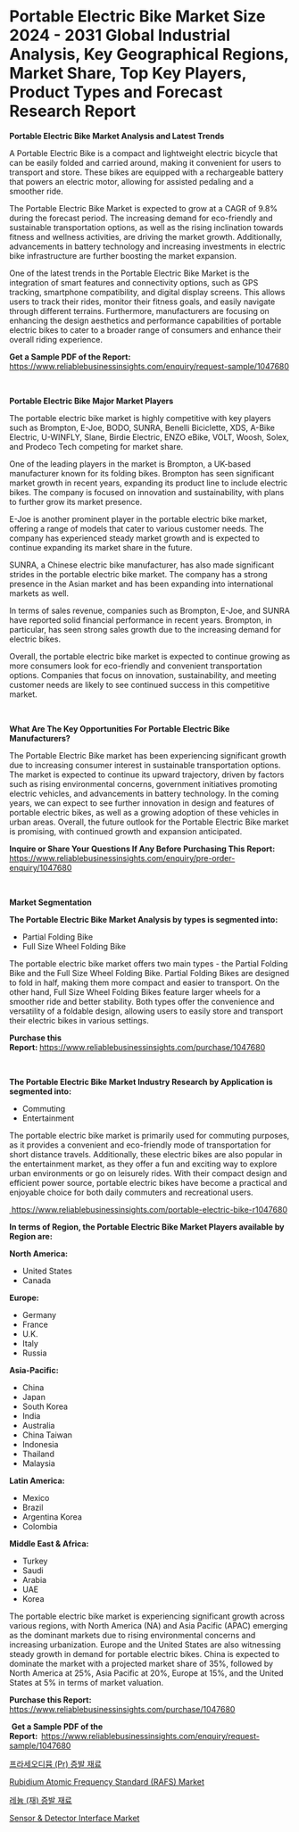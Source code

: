<p><h1>Portable Electric Bike Market Size 2024 - 2031 Global Industrial Analysis, Key Geographical Regions, Market Share, Top Key Players, Product Types and Forecast Research Report</h1></p><p><strong>Portable Electric Bike Market Analysis and Latest Trends</strong></p>
<p><p>A Portable Electric Bike is a compact and lightweight electric bicycle that can be easily folded and carried around, making it convenient for users to transport and store. These bikes are equipped with a rechargeable battery that powers an electric motor, allowing for assisted pedaling and a smoother ride.</p><p>The Portable Electric Bike Market is expected to grow at a CAGR of 9.8% during the forecast period. The increasing demand for eco-friendly and sustainable transportation options, as well as the rising inclination towards fitness and wellness activities, are driving the market growth. Additionally, advancements in battery technology and increasing investments in electric bike infrastructure are further boosting the market expansion.</p><p>One of the latest trends in the Portable Electric Bike Market is the integration of smart features and connectivity options, such as GPS tracking, smartphone compatibility, and digital display screens. This allows users to track their rides, monitor their fitness goals, and easily navigate through different terrains. Furthermore, manufacturers are focusing on enhancing the design aesthetics and performance capabilities of portable electric bikes to cater to a broader range of consumers and enhance their overall riding experience.</p></p>
<p><strong>Get a Sample PDF of the Report:&nbsp;</strong> <a href="https://www.reliablebusinessinsights.com/enquiry/request-sample/1047680">https://www.reliablebusinessinsights.com/enquiry/request-sample/1047680</a></p>
<p>&nbsp;</p>
<p><strong>Portable Electric Bike Major Market Players</strong></p>
<p><p>The portable electric bike market is highly competitive with key players such as Brompton, E-Joe, BODO, SUNRA, Benelli Biciclette, XDS, A-Bike Electric, U-WINFLY, Slane, Birdie Electric, ENZO eBike, VOLT, Woosh, Solex, and Prodeco Tech competing for market share. </p><p>One of the leading players in the market is Brompton, a UK-based manufacturer known for its folding bikes. Brompton has seen significant market growth in recent years, expanding its product line to include electric bikes. The company is focused on innovation and sustainability, with plans to further grow its market presence.</p><p>E-Joe is another prominent player in the portable electric bike market, offering a range of models that cater to various customer needs. The company has experienced steady market growth and is expected to continue expanding its market share in the future.</p><p>SUNRA, a Chinese electric bike manufacturer, has also made significant strides in the portable electric bike market. The company has a strong presence in the Asian market and has been expanding into international markets as well.</p><p>In terms of sales revenue, companies such as Brompton, E-Joe, and SUNRA have reported solid financial performance in recent years. Brompton, in particular, has seen strong sales growth due to the increasing demand for electric bikes.</p><p>Overall, the portable electric bike market is expected to continue growing as more consumers look for eco-friendly and convenient transportation options. Companies that focus on innovation, sustainability, and meeting customer needs are likely to see continued success in this competitive market.</p></p>
<p>&nbsp;</p>
<p><strong>What Are The Key Opportunities For Portable Electric Bike Manufacturers?</strong></p>
<p><p>The Portable Electric Bike market has been experiencing significant growth due to increasing consumer interest in sustainable transportation options. The market is expected to continue its upward trajectory, driven by factors such as rising environmental concerns, government initiatives promoting electric vehicles, and advancements in battery technology. In the coming years, we can expect to see further innovation in design and features of portable electric bikes, as well as a growing adoption of these vehicles in urban areas. Overall, the future outlook for the Portable Electric Bike market is promising, with continued growth and expansion anticipated.</p></p>
<p><strong>Inquire or Share Your Questions If Any Before Purchasing This Report:</strong> <a href="https://www.reliablebusinessinsights.com/enquiry/pre-order-enquiry/1047680">https://www.reliablebusinessinsights.com/enquiry/pre-order-enquiry/1047680</a></p>
<p>&nbsp;</p>
<p><strong>Market Segmentation</strong></p>
<p><strong>The Portable Electric Bike Market Analysis by types is segmented into:</strong></p>
<p><ul><li>Partial Folding Bike</li><li>Full Size Wheel Folding Bike</li></ul></p>
<p><p>The portable electric bike market offers two main types - the Partial Folding Bike and the Full Size Wheel Folding Bike. Partial Folding Bikes are designed to fold in half, making them more compact and easier to transport. On the other hand, Full Size Wheel Folding Bikes feature larger wheels for a smoother ride and better stability. Both types offer the convenience and versatility of a foldable design, allowing users to easily store and transport their electric bikes in various settings.</p></p>
<p><strong>Purchase this Report:&nbsp;</strong><a href="https://www.reliablebusinessinsights.com/purchase/1047680">https://www.reliablebusinessinsights.com/purchase/1047680</a></p>
<p>&nbsp;</p>
<p><strong>The Portable Electric Bike Market Industry Research by Application is segmented into:</strong></p>
<p><ul><li>Commuting</li><li>Entertainment</li></ul></p>
<p><p>The portable electric bike market is primarily used for commuting purposes, as it provides a convenient and eco-friendly mode of transportation for short distance travels. Additionally, these electric bikes are also popular in the entertainment market, as they offer a fun and exciting way to explore urban environments or go on leisurely rides. With their compact design and efficient power source, portable electric bikes have become a practical and enjoyable choice for both daily commuters and recreational users.</p></p>
<p><a href="https://www.reliablebusinessinsights.com/portable-electric-bike-r1047680">&nbsp;https://www.reliablebusinessinsights.com/portable-electric-bike-r1047680</a></p>
<p><strong>In terms of Region, the Portable Electric Bike Market Players available by Region are:</strong></p>
<p>
    <p> <strong> North America: </strong>
        <ul>
            <li>United States</li>
            <li>Canada</li>
        </ul>
        </p> 
    <p> <strong> Europe: </strong>
        <ul>
            <li>Germany</li>
            <li>France</li>
            <li>U.K.</li>
            <li>Italy</li>
            <li>Russia</li>
        </ul>
        </p> 
    <p> <strong> Asia-Pacific: </strong>
        <ul>
            <li>China</li>
            <li>Japan</li>
            <li>South Korea</li>
            <li>India</li>
            <li>Australia</li>
            <li>China Taiwan</li>
            <li>Indonesia</li>
            <li>Thailand</li>
            <li>Malaysia</li>
        </ul>
        </p> 
    <p> <strong> Latin America: </strong>
        <ul>
            <li>Mexico</li>
            <li>Brazil</li>
            <li>Argentina Korea</li>
            <li>Colombia</li>
        </ul>
        </p> 
    <p> <strong> Middle East & Africa: </strong>
        <ul>
            <li>Turkey</li>
            <li>Saudi</li>
            <li>Arabia</li>
            <li>UAE</li>
            <li>Korea</li>
        </ul>
    </p>
    </p>
<p><p>The portable electric bike market is experiencing significant growth across various regions, with North America (NA) and Asia Pacific (APAC) emerging as the dominant markets due to rising environmental concerns and increasing urbanization. Europe and the United States are also witnessing steady growth in demand for portable electric bikes. China is expected to dominate the market with a projected market share of 35%, followed by North America at 25%, Asia Pacific at 20%, Europe at 15%, and the United States at 5% in terms of market valuation.</p></p>
<p><strong>Purchase this Report: </strong><a href="https://www.reliablebusinessinsights.com/purchase/1047680">https://www.reliablebusinessinsights.com/purchase/1047680</a></p>
<p>&nbsp;<strong>Get a Sample PDF of the Report:&nbsp;&nbsp;</strong><a href="https://www.reliablebusinessinsights.com/enquiry/request-sample/1047680">https://www.reliablebusinessinsights.com/enquiry/request-sample/1047680</a></p>
<p><strong></strong></p>
<p><p><a href="https://github.com/rrmadityapu/Market-Research-Report-List-1/blob/main/199621893806.md">프라세오디뮴 (Pr) 증발 재료</a></p><p><a href="https://issuu.com/reportprime-2/docs/rubidium-atomic-frequency-standard-_cc318544e39a17">Rubidium Atomic Frequency Standard (RAFS) Market</a></p><p><a href="https://github.com/njolsky1/Market-Research-Report-List-1/blob/main/395511593807.md">레늄 (재) 증발 재료</a></p><p><a href="https://issuu.com/reportprime-2/docs/sensor-detector-interface-market-size-2030.pptx">Sensor & Detector Interface Market</a></p></p>